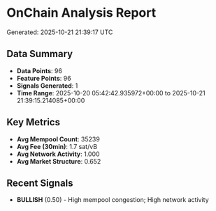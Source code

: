 # OnChain Analysis Report
Generated: 2025-10-21 21:39:17 UTC

## Data Summary
- **Data Points**: 96
- **Feature Points**: 96
- **Signals Generated**: 1
- **Time Range**: 2025-10-20 05:42:42.935972+00:00 to 2025-10-21 21:39:15.214085+00:00

## Key Metrics
- **Avg Mempool Count**: 35239
- **Avg Fee (30min)**: 1.7 sat/vB
- **Avg Network Activity**: 1.000
- **Avg Market Structure**: 0.652

## Recent Signals
- **BULLISH** (0.50) - High mempool congestion; High network activity
